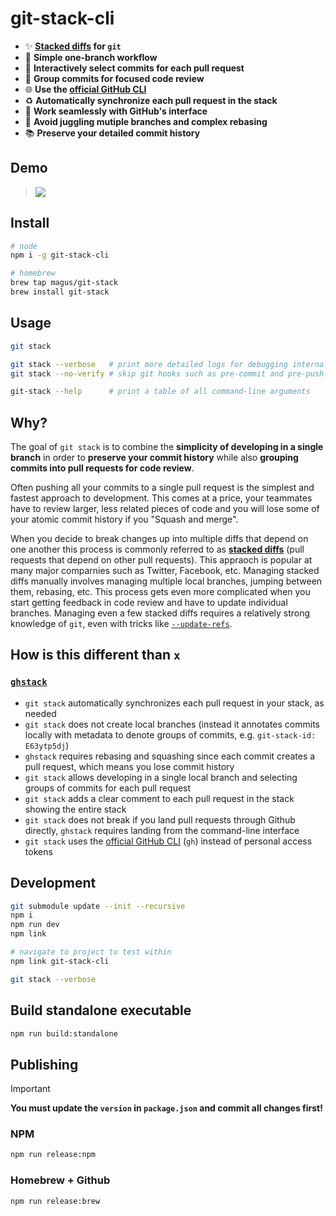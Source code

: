 # git-stack-cli

- ✨ **[Stacked diffs](https://graphite.dev/guides/stacked-diffs) for `git`**
- 🚀 **Simple one-branch workflow**
- 🎯 **Interactively select commits for each pull request**
- 💬 **Group commits for focused code review**
- 🌐 **Use the [official GitHub CLI](https://cli.github.com/)**
- ♻️ **Automatically synchronize each pull request in the stack**
- 💪 **Work seamlessly with GitHub's interface**
- 🚫 **Avoid juggling mutiple branches and complex rebasing**
- 📚 **Preserve your detailed commit history**

## Demo

> <img src="https://github.com/magus/git-multi-diff-playground/assets/290084/069c304b-80cb-49a9-9dc6-4ed3b061a5bc">

## Install

```bash
# node
npm i -g git-stack-cli

# homebrew
brew tap magus/git-stack
brew install git-stack
```

## Usage

```bash
git stack

git stack --verbose   # print more detailed logs for debugging internals
git stack --no-verify # skip git hooks such as pre-commit and pre-push

git-stack --help      # print a table of all command-line arguments
```

## Why?

The goal of `git stack` is to combine the **simplicity of developing in a single branch** in order to **preserve your commit history** while also **grouping commits into pull requests for code review**.

Often pushing all your commits to a single pull request is the simplest and fastest approach to development.
This comes at a price, your teammates have to review larger, less related pieces of code and you will lose some of your atomic commit history if you "Squash and merge".

When you decide to break changes up into multiple diffs that depend on one another this process is commonly referred to as **[stacked diffs](https://graphite.dev/guides/stacked-diffs)** (pull requests that depend on other pull requests).
This appraoch is popular at many major comparnies such as Twitter, Facebook, etc.
Managing stacked diffs manually involves managing multiple local branches, jumping between them, rebasing, etc.
This process gets even more complicated when you start getting feedback in code review and have to update individual branches.
Managing even a few stacked diffs requires a relatively strong knowledge of `git`, even with tricks like [`--update-refs`](https://git-scm.com/docs/git-rebase#Documentation/git-rebase.txt---update-refs).

## How is this different than **`x`**

### [`ghstack`](https://github.com/ezyang/ghstack)

- `git stack` automatically synchronizes each pull request in your stack, as needed
- `git stack` does not create local branches (instead it annotates commits locally with metadata to denote groups of commits, e.g. `git-stack-id: E63ytp5dj`)
- `ghstack` requires rebasing and squashing since each commit creates a pull request, which means you lose commit history
- `git stack` allows developing in a single local branch and selecting groups of commits for each pull request
- `git stack` adds a clear comment to each pull request in the stack showing the entire stack
- `git stack` does not break if you land pull requests through Github directly, `ghstack` requires landing from the command-line interface
- `git stack` uses the [official GitHub CLI](https://cli.github.com/) (`gh`) instead of personal access tokens

## Development

```bash
git submodule update --init --recursive
npm i
npm run dev
npm link

# navigate to project to test within
npm link git-stack-cli

git stack --verbose
```

## Build standalone executable

```bash
npm run build:standalone
```

## Publishing

> [!IMPORTANT]
>
> **You must update the `version` in `package.json` and commit all changes first!**

### NPM

```bash
npm run release:npm
```

### Homebrew + Github

```bash
npm run release:brew
```
